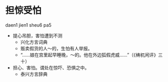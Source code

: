 # 担惊受怕
daen1 jien1 sheu6 pa5
+ 提心吊胆，害怕遭到不测
  * 兴化方言词典
  - 贩卖假货的人～的，生怕有人举报。
  - “……娘在宫里起早睡晚，～的。他在外边狐假虎威……”（《梼杌闲评》三十）
+ 担心、害怕。谓处在惊吓、恐惧之中。
  * 泰兴方言辞典
